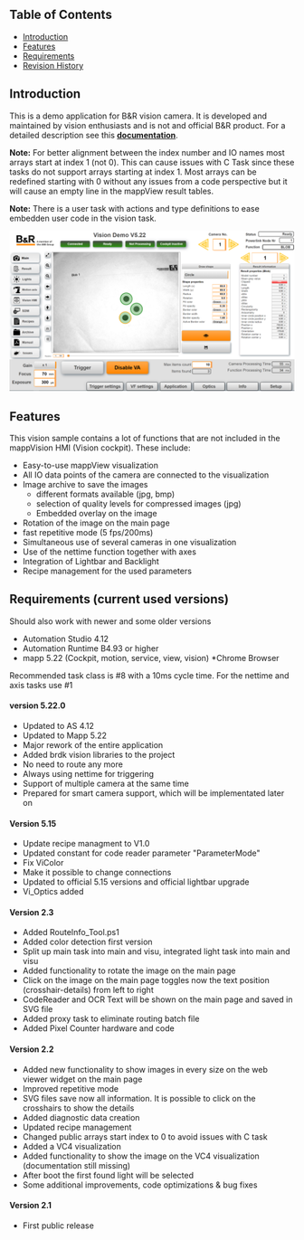## Table of Contents
* [Introduction](#Introduction)
* [Features](#Features)
* [Requirements](#Requirements)
* [Revision History](#Revision-History)

<a name="Introduction"></a>
## Introduction
This is a demo application for B&R vision camera. It is developed and maintained by vision enthusiasts and is not and official B&R product. For a detailed description see this [**documentation**](Logical/Documentation/Vision%20Demo%20Application.pdf). 

**Note:** For better alignment between the index number and IO names most arrays start at index 1 (not 0). This can cause issues with C Task since these tasks do not support arrays starting at index 1. Most arrays can be redefined starting with 0 without any issues from a code perspective but it will cause an empty line in the mappView result tables.

**Note:** There is a user task with actions and type definitions to ease embedden user code in the vision task. 

![](Logical/Documentation/screenshot.png)

<a name="Features"></a>
## Features
This vision sample contains a lot of functions that are not included in the mappVision HMI (Vision cockpit). These include:
- Easy-to-use mappView visualization
- All IO data points of the camera are connected to the visualization
- Image archive to save the images
    - different formats available (jpg, bmp)
    - selection of quality levels for compressed images (jpg)
    - Embedded overlay on the image
- Rotation of the image on the main page
- fast repetitive mode (5 fps/200ms)
- Simultaneous use of several cameras in one visualization
- Use of the nettime function together with axes
- Integration of Lightbar and Backlight
- Recipe management for the used parameters

<a name="Requirements"></a>
## Requirements (current used versions)
Should also work with newer and some older versions
* Automation Studio 4.12
* Automation Runtime B4.93 or higher
* mapp 5.22 (Cockpit, motion, service, view, vision) 
*Chrome Browser

Recommended task class is #8 with a 10ms cycle time. For the nettime and axis tasks use #1
#### version 5.22.0
- Updated to AS 4.12
- Updated to Mapp 5.22
- Major rework of the entire application
- Added brdk vision libraries to the project
- No need to route any more
- Always using nettime for triggering
- Support of multiple camera at the same time
- Prepared for smart camera support, which will be implementated later on


#### Version 5.15
- Update recipe managment to V1.0
- Updated constant for code reader parameter "ParameterMode"
- Fix ViColor
- Make it possible to change connections
- Updated to official 5.15 versions and official lightbar upgrade
- Vi_Optics added

#### Version 2.3
 - Added RouteInfo_Tool.ps1
 - Added color detection first version
 - Split up main task into main and visu, integrated light task into main and visu
 - Added functionality to rotate the image on the main page
 - Click on the image on the main page toggles now the text position (crosshair-details) from left to right
 - CodeReader and OCR Text will be shown on the main page and saved in SVG file
 - Added proxy task to eliminate routing batch file
 - Added Pixel Counter hardware and code
 
#### Version 2.2
- Added new functionality to show images in every size on the web viewer widget on the main page
- Improved repetitive mode
- SVG files save now all information. It is possible to click on the crosshairs to show the details
- Added diagnostic data creation
- Updated recipe management
- Changed public arrays start index to 0 to avoid issues with C task
- Added a VC4 visualization
- Added functionality to show the image on the VC4 visualization (documentation still missing)
- After boot the first found light will be selected
- Some additional improvements, code optimizations & bug fixes

#### Version 2.1
- First public release
